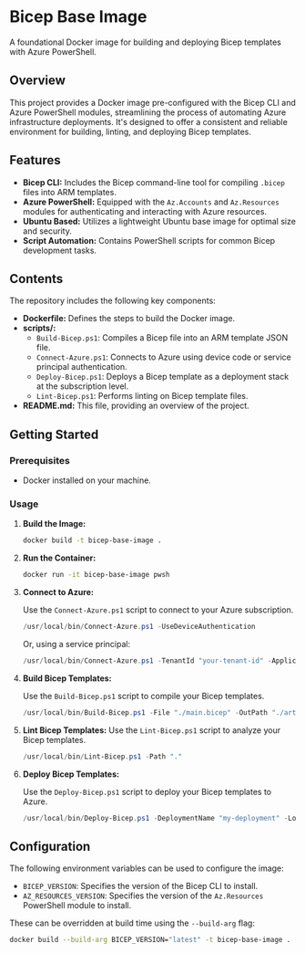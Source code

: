 # Bicep Base Image

A foundational Docker image for building and deploying Bicep templates with Azure PowerShell.

## Overview

This project provides a Docker image pre-configured with the Bicep CLI and Azure PowerShell modules, streamlining the process of automating Azure infrastructure deployments. It's designed to offer a consistent and reliable environment for building, linting, and deploying Bicep templates.

## Features

*   **Bicep CLI:** Includes the Bicep command-line tool for compiling `.bicep` files into ARM templates.
*   **Azure PowerShell:** Equipped with the `Az.Accounts` and `Az.Resources` modules for authenticating and interacting with Azure resources.
*   **Ubuntu Based:** Utilizes a lightweight Ubuntu base image for optimal size and security.
*   **Script Automation:** Contains PowerShell scripts for common Bicep development tasks.

## Contents

The repository includes the following key components:

*   **Dockerfile:** Defines the steps to build the Docker image.
*   **scripts/:**
    *   `Build-Bicep.ps1`: Compiles a Bicep file into an ARM template JSON file.
    *   `Connect-Azure.ps1`: Connects to Azure using device code or service principal authentication.
    *   `Deploy-Bicep.ps1`: Deploys a Bicep template as a deployment stack at the subscription level.
    *   `Lint-Bicep.ps1`: Performs linting on Bicep template files.
*   **README.md:** This file, providing an overview of the project.

## Getting Started

### Prerequisites

*   Docker installed on your machine.

### Usage

1.  **Build the Image:**

    ```bash
    docker build -t bicep-base-image .
    ```

2.  **Run the Container:**

    ```bash
    docker run -it bicep-base-image pwsh
    ```

3.  **Connect to Azure:**

    Use the `Connect-Azure.ps1` script to connect to your Azure subscription.

    ```powershell
    /usr/local/bin/Connect-Azure.ps1 -UseDeviceAuthentication
    ```

    Or, using a service principal:

    ```powershell
    /usr/local/bin/Connect-Azure.ps1 -TenantId "your-tenant-id" -ApplicationId "your-app-id" -ClientSecret (ConvertTo-SecureString "your-secret" -AsPlainText -Force) -UseServicePrincipal
    ```

4.  **Build Bicep Templates:**

    Use the `Build-Bicep.ps1` script to compile your Bicep templates.

    ```powershell
    /usr/local/bin/Build-Bicep.ps1 -File "./main.bicep" -OutPath "./artifacts"
    ```

5.  **Lint Bicep Templates:**
    Use the `Lint-Bicep.ps1` script to analyze your Bicep templates.
    ```powershell
    /usr/local/bin/Lint-Bicep.ps1 -Path "."
    ```

6.  **Deploy Bicep Templates:**

    Use the `Deploy-Bicep.ps1` script to deploy your Bicep templates to Azure.

    ```powershell
    /usr/local/bin/Deploy-Bicep.ps1 -DeploymentName "my-deployment" -Location "eastus" -TemplateFile "./artifacts/main.json" -TemplateParameterFile "./artifacts/main.parameters.json"
    ```

## Configuration

The following environment variables can be used to configure the image:

*   `BICEP_VERSION`: Specifies the version of the Bicep CLI to install.
*   `AZ_RESOURCES_VERSION`: Specifies the version of the `Az.Resources` PowerShell module to install.

These can be overridden at build time using the `--build-arg` flag:

```bash
docker build --build-arg BICEP_VERSION="latest" -t bicep-base-image .
```

